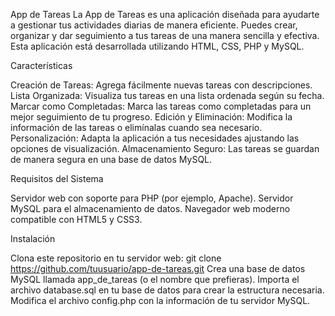 App de Tareas
La App de Tareas es una aplicación diseñada para ayudarte a gestionar tus actividades diarias de manera eficiente. Puedes crear, organizar y dar seguimiento a tus tareas de una manera sencilla y efectiva. Esta aplicación está desarrollada utilizando HTML, CSS, PHP y MySQL.

Características

Creación de Tareas: Agrega fácilmente nuevas tareas con descripciones.
Lista Organizada: Visualiza tus tareas en una lista ordenada según su fecha.
Marcar como Completadas: Marca las tareas como completadas para un mejor seguimiento de tu progreso.
Edición y Eliminación: Modifica la información de las tareas o elimínalas cuando sea necesario.
Personalización: Adapta la aplicación a tus necesidades ajustando las opciones de visualización.
Almacenamiento Seguro: Las tareas se guardan de manera segura en una base de datos MySQL.

Requisitos del Sistema

Servidor web con soporte para PHP (por ejemplo, Apache).
Servidor MySQL para el almacenamiento de datos.
Navegador web moderno compatible con HTML5 y CSS3.

Instalación

Clona este repositorio en tu servidor web: git clone https://github.com/tuusuario/app-de-tareas.git
Crea una base de datos MySQL llamada app_de_tareas (o el nombre que prefieras).
Importa el archivo database.sql en tu base de datos para crear la estructura necesaria.
Modifica el archivo config.php con la información de tu servidor MySQL.
